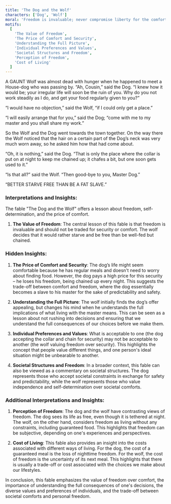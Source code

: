 ```yaml
---
title: 'The Dog and the Wolf'
characters: ['Dog', 'Wolf']
moral: 'Freedom is invaluable; never compromise liberty for the comfort of servitude.'
motifs:
  [
    'The Value of Freedom',
    'The Price of Comfort and Security',
    'Understanding the Full Picture',
    'Individual Preferences and Values',
    'Societal Structures and Freedom',
    'Perception of Freedom',
    'Cost of Living'
  ]
---
```


A GAUNT Wolf was almost dead with hunger when he happened to meet a House-dog who was passing by. “Ah, Cousin,” said the Dog. “I knew how it would be; your irregular life will soon be the ruin of you. Why do you not work steadily as I do, and get your food regularly given to you?”

“I would have no objection,” said the Wolf, “if I could only get a place.”

“I will easily arrange that for you,” said the Dog; “come with me to my master and you shall share my work.”

So the Wolf and the Dog went towards the town together. On the way there the Wolf noticed that the hair on a certain part of the Dog’s neck was very much worn away, so he asked him how that had come about.

“Oh, it is nothing,” said the Dog. “That is only the place where the collar is put on at night to keep me chained up; it chafes a bit, but one soon gets used to it.”

“Is that all?” said the Wolf. “Then good-bye to you, Master Dog.”

“BETTER STARVE FREE THAN BE A FAT SLAVE.”

### Interpretations and Insights:

The fable "The Dog and the Wolf" offers a lesson about freedom, self-determination, and the price of comfort.

1. **The Value of Freedom**: The central lesson of this fable is that freedom is invaluable and should not be traded for security or comfort. The wolf decides that it would rather starve and be free than be well-fed but chained.

### Hidden Insights:

1. **The Price of Comfort and Security**: The dog’s life might seem comfortable because he has regular meals and doesn't need to worry about finding food. However, the dog pays a high price for this security – he loses his freedom, being chained up every night. This suggests the trade-off between comfort and freedom, where the dog essentially becomes a slave to his master for the sake of predictability and safety.

2. **Understanding the Full Picture**: The wolf initially finds the dog’s offer appealing, but changes his mind when he understands the full implications of what living with the master means. This can be seen as a lesson about not rushing into decisions and ensuring that we understand the full consequences of our choices before we make them.

3. **Individual Preferences and Values**: What is acceptable to one (the dog accepting the collar and chain for security) may not be acceptable to another (the wolf valuing freedom over security). This highlights the concept that people value different things, and one person's ideal situation might be unbearable to another.

4. **Societal Structures and Freedom**: In a broader context, this fable can also be viewed as a commentary on societal structures. The dog represents those who accept societal constraints in exchange for safety and predictability, while the wolf represents those who value independence and self-determination over societal comforts.

### Additional Interpretations and Insights:

1. **Perception of Freedom**: The dog and the wolf have contrasting views of freedom. The dog sees its life as free, even though it is tethered at night. The wolf, on the other hand, considers freedom as living without any constraints, including guaranteed food. This highlights that freedom can be subjective, depending on one's experiences and perspectives.

2. **Cost of Living**: This fable also provides an insight into the costs associated with different ways of living. For the dog, the cost of a guaranteed meal is the loss of nighttime freedom. For the wolf, the cost of freedom is the uncertainty of its next meal. This highlights that there is usually a trade-off or cost associated with the choices we make about our lifestyles.

In conclusion, this fable emphasizes the value of freedom over comfort, the importance of understanding the full consequences of one's decisions, the diverse values and preferences of individuals, and the trade-off between societal comforts and personal freedom.
